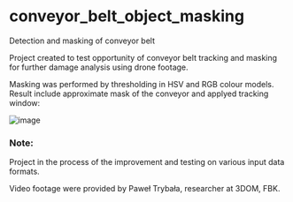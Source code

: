 # conveyor_belt_object_masking
Detection and masking of conveyor belt

Project created to test opportunity of conveyor belt tracking and masking for further damage analysis using drone footage.


Masking was performed by thresholding in HSV and RGB colour models.
Result include approximate mask of the conveyor and applyed tracking window:

![image](https://github.com/KsanaKhomiak/conveyor_belt_object_masking/assets/106553826/159a5ada-da81-4a0a-b5eb-715dc08a954e)



### Note:
Project in the process of the improvement and testing on various input data formats.


Video footage were provided by Paweł Trybała, researcher at 3DOM, FBK.
